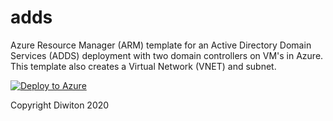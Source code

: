 # adds
Azure Resource Manager (ARM) template for an Active Directory Domain Services (ADDS) deployment with two domain controllers on VM's in Azure. 
This template also creates a Virtual Network (VNET) and subnet.

[![Deploy to Azure](https://aka.ms/deploytoazurebutton)](https://portal.azure.com/#create/Microsoft.Template/uri/https%3A%2F%2Fraw.githubusercontent.com%2FDiwitonAB%2Farm%2Fmaster%2Fadds%2Fadds-deployment.json)

Copyright Diwiton 2020